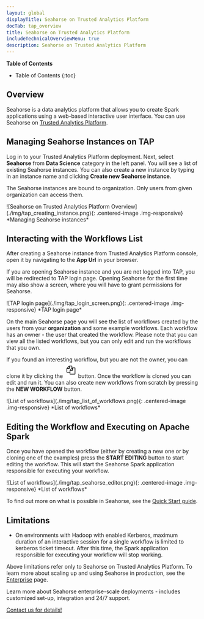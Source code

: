 ```yaml
---
layout: global
displayTitle: Seahorse on Trusted Analytics Platform
docTab: tap_overview
title: Seahorse on Trusted Analytics Platform
includeTechnicalOverviewMenu: true
description: Seahorse on Trusted Analytics Platform
---
```



**Table of Contents**

* Table of Contents
{:toc}

## Overview

Seahorse is a data analytics platform that allows you to create Spark applications using a web-based
interactive user interface. You can use Seahorse on
<a target="_blank" href="http://trustedanalytics.org/">Trusted Analytics Platform</a>.

## Managing Seahorse Instances on TAP

Log in to your Trusted Analytics Platform deployment.
Next, select **Seahorse** from **Data Science** category in the left panel.
You will see a list of existing Seahorse instances.
You can also create a new instance by typing in
an instance name and clicking **Create new Seahorse instance**.

The Seahorse instances are bound to organization.
Only users from given organization can access them.

<div class="centered-container" markdown="1">
  ![Seahorse on Trusted Analytics Platform Overview](./img/tap_creating_instance.png){: .centered-image .img-responsive}
  *Managing Seahorse instances*
</div>


## Interacting with the Workflows List

After creating a Seahorse instance from Trusted Analytics Platform console,
open it by navigating to the **App Url** in your browser.

If you are opening Seahorse instance and you are not logged into TAP,
you will be redirected to TAP login page.
Opening Seahorse for the first time may also show a screen,
where you will have to grant permissions for Seahorse.

<div class="centered-container" markdown="1">
  ![TAP login page](./img/tap_login_screen.png){: .centered-image .img-responsive}
  *TAP login page*
</div>

On the main Seahorse page you will see the list of workflows
created by the users from your **organization** and some example workflows.
Each workflow has an owner - the user that created the workflow.
Please note that you can view all the listed workflows,
but you can only edit and run the workflows that you own.

If you found an interesting workflow, but you are not the owner,
you can clone it by clicking the
![clone button](img/clone_button.png) button.
Once the workflow is cloned you can edit and run it.
You can also create new workflows from scratch by pressing the
**NEW WORKFLOW** button.

<div class="centered-container" markdown="1">
  ![List of workflows](./img/tap_list_of_workflows.png){: .centered-image .img-responsive}
  *List of workflows*
</div>

## Editing the Workflow and Executing on Apache Spark

Once you have opened the workflow
(either by creating a new one or by cloning one of the examples)
press the **START EDITING** button to start editing the workflow.
This will start the Seahorse Spark application responsible for executing
your workflow.

<div class="centered-container" markdown="1">
  ![List of workflows](./img/tap_seahorse_editor.png){: .centered-image .img-responsive}
  *List of workflows*
</div>

To find out more on what is possible in Seahorse,
see the [Quick Start guide](internal/main.html).

## Limitations

* On environments with Hadoop with enabled Kerberos, maximum duration of an
interactive session for a single workflow is limited to kerberos ticket timeout.
After this time, the Spark application responsible for executing
your workflow will stop working.

Above limitations refer only to Seahorse on Trusted Analytics Platform.
To learn more about scaling up and using Seahorse in production,
see the <a href="https://seahorse.deepsense.io/enterprise.html">Enterprise</a> page.


<div class="contact-block">
	<div class="contact-info">
		<p>Learn more about Seahorse enterprise-scale deployments
		- includes customized set-up, integration and 24/7 support.</p>
	</div>
	<div class="contact-block-container">
		<div class="contact-block-button">
			<a target="_blank" href="http://deepsense.io/about-us/contact/#contact-form-anchor">
			Contact us for details!
			</a>
		</div>
	</div>
</div>
